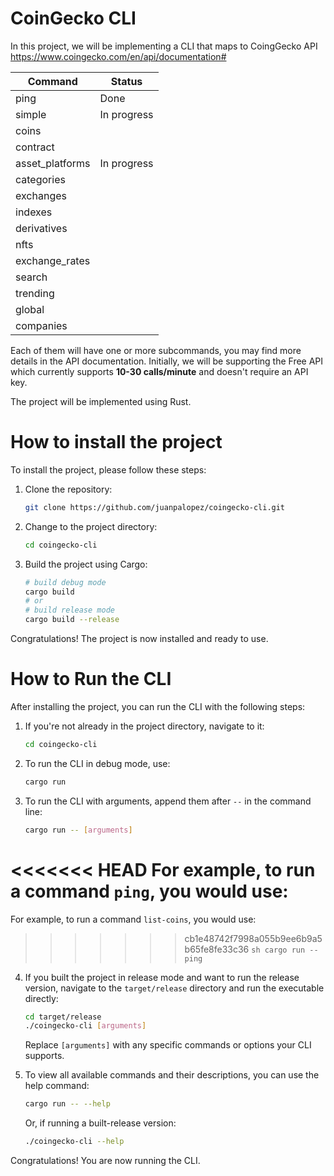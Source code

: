 # CoinGecko CLI

In this project, we will be implementing a CLI that maps to CoingGecko API
https://www.coingecko.com/en/api/documentation#

| Command         | Status      |
| --------------- | ----------- |
| ping            | Done        |
| simple          | In progress |
| coins           |             |
| contract        |             |
| asset_platforms | In progress |
| categories      |             |
| exchanges       |             |
| indexes         |             |
| derivatives     |             |
| nfts            |             |
| exchange_rates  |             |
| search          |             |
| trending        |             |
| global          |             |
| companies       |             |

Each of them will have one or more subcommands, you may find more details in the API documentation.
Initially, we will be supporting the Free API which currently supports **10-30 calls/minute**
and doesn't require an API key.

The project will be implemented using Rust.


# How to install the project

To install the project, please follow these steps:

1. Clone the repository:
    ```sh
    git clone https://github.com/juanpalopez/coingecko-cli.git
    ```

2. Change to the project directory:
    ```sh
    cd coingecko-cli
    ```

3. Build the project using Cargo:
    ```sh
    # build debug mode
    cargo build
    # or
    # build release mode
    cargo build --release
    ```

Congratulations! The project is now installed and ready to use.


# How to Run the CLI

After installing the project, you can run the CLI with the following steps:

1. If you're not already in the project directory, navigate to it:
    ```sh
    cd coingecko-cli
    ```

2. To run the CLI in debug mode, use:
    ```sh
    cargo run
    ```

3. To run the CLI with arguments, append them after `--` in the command line:
    ```sh
    cargo run -- [arguments]
    ```

<<<<<<< HEAD
   For example, to run a command `ping`, you would use:
=======
   For example, to run a command `list-coins`, you would use:
>>>>>>> cb1e48742f7998a055b9ee6b9a5b65fe8fe33c36
    ```sh
    cargo run -- ping
    ```

4. If you built the project in release mode and want to run the release version, navigate to the `target/release` directory and run the executable directly:
    ```sh
    cd target/release
    ./coingecko-cli [arguments]
    ```

   Replace `[arguments]` with any specific commands or options your CLI supports.

5. To view all available commands and their descriptions, you can use the help command:
    ```sh
    cargo run -- --help
    ```
   Or, if running a built-release version:
    ```sh
    ./coingecko-cli --help

Congratulations! You are now running the CLI.